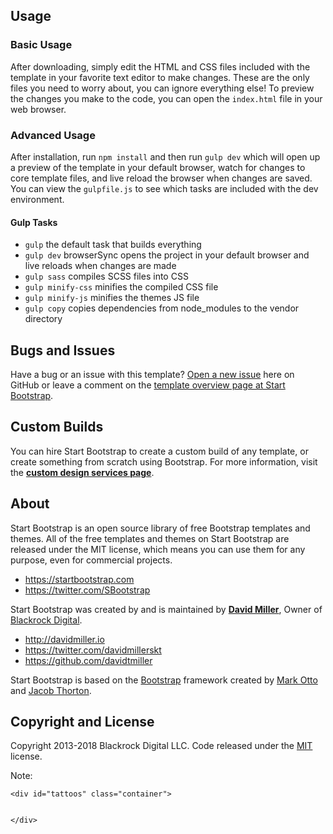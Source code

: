 ## Usage

### Basic Usage

After downloading, simply edit the HTML and CSS files included with the template in your favorite text editor to make changes. These are the only files you need to worry about, you can ignore everything else! To preview the changes you make to the code, you can open the `index.html` file in your web browser.

### Advanced Usage

After installation, run `npm install` and then run `gulp dev` which will open up a preview of the template in your default browser, watch for changes to core template files, and live reload the browser when changes are saved. You can view the `gulpfile.js` to see which tasks are included with the dev environment.

#### Gulp Tasks

- `gulp` the default task that builds everything
- `gulp dev` browserSync opens the project in your default browser and live reloads when changes are made
- `gulp sass` compiles SCSS files into CSS
- `gulp minify-css` minifies the compiled CSS file
- `gulp minify-js` minifies the themes JS file
- `gulp copy` copies dependencies from node_modules to the vendor directory

## Bugs and Issues

Have a bug or an issue with this template? [Open a new issue](https://github.com/BlackrockDigital/startbootstrap-grayscale/issues) here on GitHub or leave a comment on the [template overview page at Start Bootstrap](http://startbootstrap.com/template-overviews/grayscale/).

## Custom Builds

You can hire Start Bootstrap to create a custom build of any template, or create something from scratch using Bootstrap. For more information, visit the **[custom design services page](https://startbootstrap.com/bootstrap-design-services/)**.

## About

Start Bootstrap is an open source library of free Bootstrap templates and themes. All of the free templates and themes on Start Bootstrap are released under the MIT license, which means you can use them for any purpose, even for commercial projects.

* https://startbootstrap.com
* https://twitter.com/SBootstrap

Start Bootstrap was created by and is maintained by **[David Miller](http://davidmiller.io/)**, Owner of [Blackrock Digital](http://blackrockdigital.io/).

* http://davidmiller.io
* https://twitter.com/davidmillerskt
* https://github.com/davidtmiller

Start Bootstrap is based on the [Bootstrap](http://getbootstrap.com/) framework created by [Mark Otto](https://twitter.com/mdo) and [Jacob Thorton](https://twitter.com/fat).

## Copyright and License

Copyright 2013-2018 Blackrock Digital LLC. Code released under the [MIT](https://github.com/BlackrockDigital/startbootstrap-grayscale/blob/gh-pages/LICENSE) license.

Note:

<!DOCTYPE html>
<html lang="en">
<head>
    <meta charset="UTF-8">
    <title>Document</title>
    <script type="text/javascript" src="https://ajax.googleapis.com/ajax/libs/jquery/3.3.1/jquery.min.js"></script>

</head>
<body>
        
    <div id="tattoos" class="container">


    </div>

</body>
<script>
    const tattooData = {
        "tattoos": [
            {
                "title": "Fætter Lasse tattoo",
                "customer": "Lasse",
                "date": "3. maj",
                "image": "imgur.com"
            },
            {
                "title": "Some guy tattoo",
                "customer": "Lasse",
                "date": "3. maj",
                "image": "imgur.com"
            },
            {
                "title": "What a tattoo",
                "customer": "Lasse",
                "date": "3. maj",
                "image": "imgur.com"
            }
        ]
    }
    

    function loadTattoos() {
        tattooData.tattoos.forEach(tattoo => {
            const tattooTemplate =  "<p> " + tattoo.title +  " </p>" 

            $( "#tattoos" ).append(tattooTemplate);
        });
    }

    loadTattoos();

    </script>
</html>
